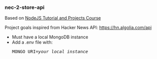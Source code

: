### nec-2-store-api

Based on [NodeJS Tutorial and Projects Course](https://www.udemy.com/course/nodejs-tutorial-and-projects-course)

Project goals inspired from Hacker News API: https://hn.algolia.com/api

- Must have a local MongoDB instance
- Add a .env file with: 
  <pre>MONGO_URI=<em>your local instance</em></pre>

